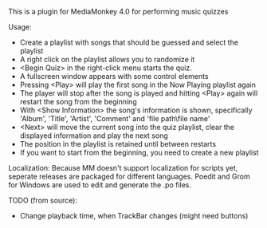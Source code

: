 This is a plugin for MediaMonkey 4.0 for performing music quizzes

Usage:
- Create a playlist with songs that should be guessed and select the playlist
- A right click on the playlist allows you to randomize it
- \<Begin Quiz\> in the right-click menu starts the quiz.
- A fullscreen window appears with some control elements
- Pressing \<Play\> will play the first song in the Now Playing playlist
  again
- The player will stop after the song is played and hitting \<Play\> again will restart the song from the beginning
- With \<Show Information\> the song's information is shown, specifically 'Album', 'Title', 'Artist', 'Comment' and 'file path\file name'
- \<Next\> will move the current song into the quiz playlist, clear the displayed information and play the next song
- The position in the playlist is retained until between restarts
- If you want to start from the beginning, you need to create a new playlist

Localization:
Because MM doesn't support localization for scripts yet, seperate releases are
packaged for different languages.
Poedit and Grom for Windows are used to edit and generate the .po files.

TODO (from source):
- Change playback time, when TrackBar changes (might need buttons)


